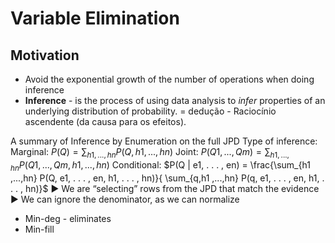 # Variable Elimination
## Motivation
- Avoid the exponential growth of the number of operations when doing inference 
- **Inference** - is the process of using data analysis to _infer_ properties of an underlying distribution of probability. = dedução - Raciocínio ascendente (da causa para os efeitos).

A summary of Inference by Enumeration on the full JPD
Type of inference:
Marginal:
$P(Q) =\sum_{h1 ,...,hn} P(Q, h1, . . . , hn)$
Joint:
$P(Q1, . . . , Qm) =\sum_{h1 ,...,hn}P(Q1, . . . , Qm, h1, . . . , hn)$
Conditional:
$P(Q | e1, . . . , en) = \frac{\sum_{h1 ,...,hn} P(Q, e1, . . . , en, h1, . . . , hn)}{ \sum_{q,h1 ,...,hn} P(q, e1, . . . , en, h1, . . . , hn)}$
▶ We are “selecting” rows from the JPD that match the evidence
▶ We can ignore the denominator, as we can normalize

- Min-deg - eliminates 
- Min-fill